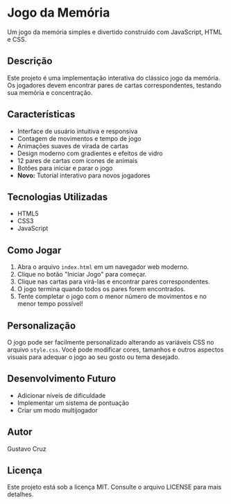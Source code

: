 # Jogo da Memória

Um jogo da memória simples e divertido construído com JavaScript, HTML e CSS.

## Descrição

Este projeto é uma implementação interativa do clássico jogo da memória. Os jogadores devem encontrar pares de cartas correspondentes, testando sua memória e concentração.

## Características

- Interface de usuário intuitiva e responsiva
- Contagem de movimentos e tempo de jogo
- Animações suaves de virada de cartas
- Design moderno com gradientes e efeitos de vidro
- 12 pares de cartas com ícones de animais
- Botões para iniciar e parar o jogo
- **Novo:** Tutorial interativo para novos jogadores

## Tecnologias Utilizadas

- HTML5
- CSS3
- JavaScript 

## Como Jogar

1. Abra o arquivo `index.html` em um navegador web moderno.
2. Clique no botão "Iniciar Jogo" para começar.
3. Clique nas cartas para virá-las e encontrar pares correspondentes.
4. O jogo termina quando todos os pares forem encontrados.
5. Tente completar o jogo com o menor número de movimentos e no menor tempo possível!

## Personalização

O jogo pode ser facilmente personalizado alterando as variáveis CSS no arquivo `style.css`. Você pode modificar cores, tamanhos e outros aspectos visuais para adequar o jogo ao seu gosto ou tema desejado.

## Desenvolvimento Futuro

- Adicionar níveis de dificuldade
- Implementar um sistema de pontuação
- Criar um modo multijogador

## Autor

Gustavo Cruz

## Licença

Este projeto está sob a licença MIT. Consulte o arquivo LICENSE para mais detalhes.
